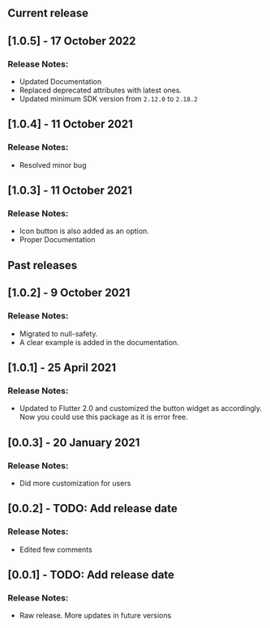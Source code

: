 ## Current release

## [1.0.5] - 17 October 2022
### Release Notes:
* Updated Documentation
* Replaced deprecated attributes with latest ones.
* Updated minimum SDK version from `2.12.0` to `2.18.2` 

## [1.0.4] - 11 October 2021
### Release Notes:
* Resolved minor bug

## [1.0.3] - 11 October 2021
### Release Notes:
* Icon button is also added as an option.
* Proper Documentation

## Past releases

## [1.0.2] - 9 October 2021
### Release Notes:
* Migrated to null-safety.
* A clear example is added in the documentation.

## [1.0.1] - 25 April 2021
### Release Notes:
* Updated to Flutter 2.0 and customized the button widget as accordingly. Now you could use this package as it is error free.

## [0.0.3] - 20 January 2021
### Release Notes:
* Did more customization for users

## [0.0.2] - TODO: Add release date
### Release Notes:
* Edited few comments

## [0.0.1] - TODO: Add release date
### Release Notes:
* Raw release. More updates in future versions
